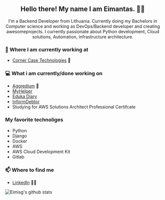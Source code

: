 <h2 align="center">Hello there! My name I am Eimantas. 👋🤓</h2>
<p align="center">I'm a Backend Developer from Lithuania.
Currently doing my Bachelors in Computer science and working as DevOps/Backend developer and creating awesomeprojects.
I currently passionate about Python development, Cloud solutions, Automation, infrastructure architecture.

### 💼 Where I am currently working at
- [Corner Case Technologies](https://www.cornercasetech.com/) 💼 

### 💻 What i am currently/done working on
- [Aggredium](https://aggredium.com)  🚀
- [MyHelper](https://myhelper.lt/)
- [Eduka Diary](https://dienynas.eduka.lt/)
- [InformDebtor](https://www.informdebtor.com/)
- Studying for AWS Solutions Architect Professional Certifcate

###  My favorite technoliges
- Python
- Django
- Docker
- AWS
- AWS Cloud Development Kit
- Gitlab

### 📫 Where to find me
- [LinkedIn](https://www.linkedin.com/in/eimantas-genciauskas-5b7761135/) 👨💼

![Eimisg's github stats](https://github-readme-stats.vercel.app/api?username=eimisg&count_private=true&theme=dracula)
